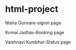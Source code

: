 # html-project

Nisha Gunvare-signin page

Komal Jadhav-Booking page

Vaishnavi Kumbhar-Status page

